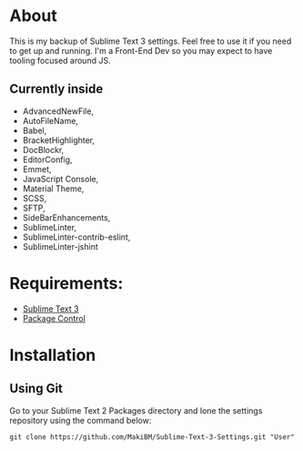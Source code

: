 # About

This is my backup of Sublime Text 3 settings. Feel free to use it if you need to get up and running. I'm a Front-End Dev so you may expect to have tooling focused around JS.

## Currently inside

- AdvancedNewFile,
- AutoFileName,
- Babel,
- BracketHighlighter,
- DocBlockr,
- EditorConfig,
- Emmet,
- JavaScript Console,
- Material Theme,
- SCSS,
- SFTP,
- SideBarEnhancements,
- SublimeLinter,
- SublimeLinter-contrib-eslint,
- SublimeLinter-jshint

# Requirements:

- [Sublime Text 3](http://www.sublimetext.com/)
- [Package Control](https://packagecontrol.io/installation)

# Installation

## Using Git

Go to your Sublime Text 2 Packages directory and lone the settings repository using the command below:

    git clone https://github.com/MakiBM/Sublime-Text-3-Settings.git "User"